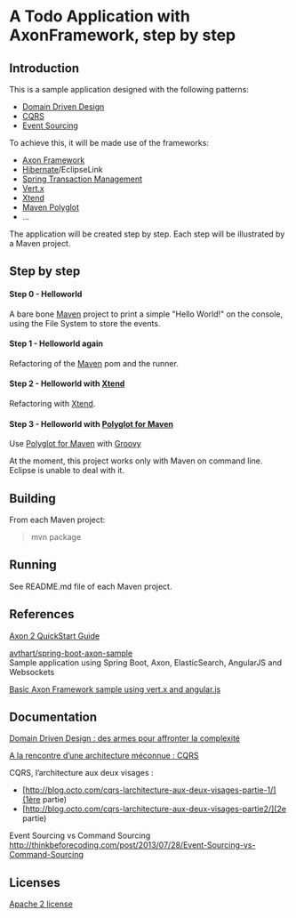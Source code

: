 A Todo Application with AxonFramework, step by step
========

Introduction
---------

This is a sample application designed with the following patterns:

- [Domain Driven Design](http://domainlanguage.com/ddd/)
- [CQRS](http://martinfowler.com/bliki/CQRS.html)
- [Event Sourcing](http://martinfowler.com/eaaDev/EventSourcing.html)

To achieve this, it will be made use of the frameworks:

- [Axon Framework](http://www.axonframework.org/)
- [Hibernate](http://hibernate.org/)/EclipseLink
- [Spring Transaction Management](http://projects.spring.io/spring-framework/)
- [Vert.x](http://vertx.io/)
- [Xtend](http://eclipse.org/xtend/)
- [Maven Polyglot](https://github.com/takari/maven-polyglot)
- ...

The application will be created step by step. Each step will be illustrated by a Maven project.

Step by step
-------

#### Step 0 - Helloworld ####

A bare bone [Maven](https://maven.apache.org/) project to print a simple "Hello World!" on the console, using the File System to store the events.

#### Step 1 - Helloworld again ####

Refactoring of the [Maven](https://maven.apache.org/) pom and the runner.

#### Step 2 - Helloworld with [Xtend](http://eclipse.org/xtend/) ####

Refactoring with [Xtend](http://eclipse.org/xtend/).

#### Step 3 - Helloworld with [Polyglot for Maven](https://github.com/takari/maven-polyglot) ####

Use [Polyglot for Maven](https://github.com/takari/maven-polyglot) with [Groovy](http://groovy-lang.org/)

At the moment, this project works only with Maven on command line. Eclipse is unable to deal with it.


Building
-------

From each Maven project:

> mvn package


Running
-------

See README.md file of each Maven project.

References
---------

[Axon 2 QuickStart Guide](http://www.axonframework.org/axon-2-quickstart-guide/)

[avthart/spring-boot-axon-sample](https://github.com/avthart/spring-boot-axon-sample)  
Sample application using Spring Boot, Axon, ElasticSearch, AngularJS and Websockets


[Basic Axon Framework sample using vert.x and angular.js](http://blog.trifork.com/2012/11/27/basic-axon-framework-sample-using-vert-x-and-angular-js/)

Documentation
----------

[Domain Driven Design : des armes pour affronter la complexité](http://blog.octo.com/domain-driven-design-des-armes-pour-affronter-la-complexite/)

[A la rencontre d’une architecture méconnue : CQRS](http://blog.clever-age.com/fr/2012/01/05/a-la-rencontre-d-une-architecture-meconnue-cqrs/)

CQRS, l’architecture aux deux visages :

- [http://blog.octo.com/cqrs-larchitecture-aux-deux-visages-partie-1/](1ère partie)
- [http://blog.octo.com/cqrs-larchitecture-aux-deux-visages-partie2/](2e partie)

Event Sourcing vs Command Sourcing
http://thinkbeforecoding.com/post/2013/07/28/Event-Sourcing-vs-Command-Sourcing


Licenses
--------

[Apache 2 license](http://www.apache.org/licenses/LICENSE-2.0)
